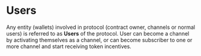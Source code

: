 # Users

Any entity \(wallets\) involved in protocol \(contract owner, channels or normal users\) is referred to as **Users** of the protocol. User can become a channel by activating themselves as a channel, or can become subscriber to one or more channel and start receiving token incentives.

